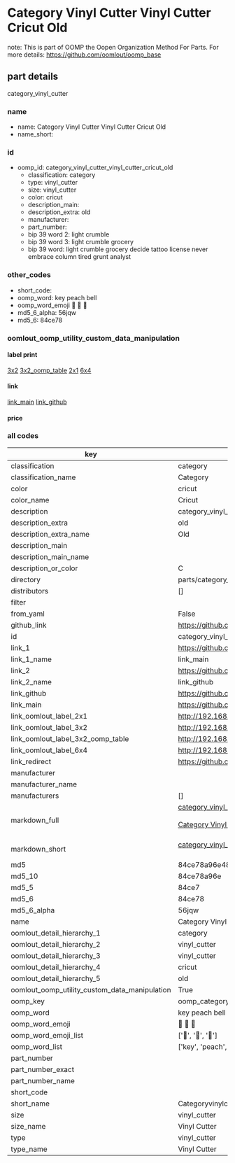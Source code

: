 # Category Vinyl Cutter Vinyl Cutter Cricut Old  

note: This is part of OOMP the Oopen Organization Method For Parts. For more details: https://github.com/oomlout/oomp_base

##  part details
  



category_vinyl_cutter



### name
* name: Category Vinyl Cutter Vinyl Cutter Cricut Old
* name_short: 
### id
* oomp_id: category_vinyl_cutter_vinyl_cutter_cricut_old
  * classification: category
  * type: vinyl_cutter
  * size: vinyl_cutter
  * color: cricut
  * description_main: 
  * description_extra: old
  * manufacturer: 
  * part_number: 
  * bip 39 word 2: light crumble
  * bip 39 word 3: light crumble grocery
  * bip 39 word: light crumble grocery decide tattoo license never embrace column tired grunt analyst

### other_codes
* short_code: 
* oomp_word: key peach bell
* oomp_word_emoji :key: :peach: :bell:
* md5_6_alpha: 56jqw
* md5_6: 84ce78






### oomlout_oomp_utility_custom_data_manipulation
#### label print
[3x2](http://192.168.1.245:1112/?label=oomp%2056jqw)
[3x2_oomp_table](http://192.168.1.108:1112/?label=oomp%2056jqw)
[2x1](http://192.168.1.242:1112/?label=oomp%2056jqw)
[6x4](http://192.168.1.55:1112/?label=oomp%2056jqw)    

#### link

[link_main](https://github.com/oomlout/oomlout_oomp_version_1_messy/tree/main/parts/category_vinyl_cutter_vinyl_cutter_cricut_old) [link_github](https://github.com/oomlout/oomlout_oomp_version_1_messy/tree/main/parts/category_vinyl_cutter_vinyl_cutter_cricut_old)                             

#### price







### all codes 
| key | value |  
| --- | --- |  
| classification | category |  
| classification_name | Category |  
| color | cricut |  
| color_name | Cricut |  
| description | category_vinyl_cutter |  
| description_extra | old |  
| description_extra_name | Old |  
| description_main |  |  
| description_main_name |  |  
| description_or_color | C  |  
| directory | parts/category_vinyl_cutter_vinyl_cutter_cricut_old |  
| distributors | [] |  
| filter |  |  
| from_yaml | False |  
| github_link | https://github.com/oomlout/oomlout_oomp_part_src/tree/main/parts/category_vinyl_cutter_vinyl_cutter_cricut_old |  
| id | category_vinyl_cutter_vinyl_cutter_cricut_old |  
| link_1 | https://github.com/oomlout/oomlout_oomp_version_1_messy/tree/main/parts/category_vinyl_cutter_vinyl_cutter_cricut_old |  
| link_1_name | link_main |  
| link_2 | https://github.com/oomlout/oomlout_oomp_version_1_messy/tree/main/parts/category_vinyl_cutter_vinyl_cutter_cricut_old |  
| link_2_name | link_github |  
| link_github | https://github.com/oomlout/oomlout_oomp_version_1_messy/tree/main/parts/category_vinyl_cutter_vinyl_cutter_cricut_old |  
| link_main | https://github.com/oomlout/oomlout_oomp_version_1_messy/tree/main/parts/category_vinyl_cutter_vinyl_cutter_cricut_old |  
| link_oomlout_label_2x1 | http://192.168.1.242:1112/?label=oomp%2056jqw |  
| link_oomlout_label_3x2 | http://192.168.1.245:1112/?label=oomp%2056jqw |  
| link_oomlout_label_3x2_oomp_table | http://192.168.1.108:1112/?label=oomp%2056jqw |  
| link_oomlout_label_6x4 | http://192.168.1.55:1112/?label=oomp%2056jqw |  
| link_redirect | https://github.com/oomlout/oomlout_oomp_version_1_messy/tree/main/parts/category_vinyl_cutter_vinyl_cutter_cricut_old |  
| manufacturer |  |  
| manufacturer_name |  |  
| manufacturers | [] |  
| markdown_full | [category_vinyl_cutter_vinyl_cutter_cricut_old](none)<br>[](none)<br>[Category Vinyl Cutter Vinyl Cutter Cricut Old](none)<br><br> |  
| markdown_short | [category_vinyl_cutter_vinyl_cutter_cricut_old](none)<br><br> |  
| md5 | 84ce78a96e4892a204ef238ccd8d340c |  
| md5_10 | 84ce78a96e |  
| md5_5 | 84ce7 |  
| md5_6 | 84ce78 |  
| md5_6_alpha | 56jqw |  
| name | Category Vinyl Cutter Vinyl Cutter Cricut Old |  
| oomlout_detail_hierarchy_1 | category |  
| oomlout_detail_hierarchy_2 | vinyl_cutter |  
| oomlout_detail_hierarchy_3 | vinyl_cutter |  
| oomlout_detail_hierarchy_4 | cricut |  
| oomlout_detail_hierarchy_5 | old |  
| oomlout_oomp_utility_custom_data_manipulation | True |  
| oomp_key | oomp_category_vinyl_cutter_vinyl_cutter_cricut_old |  
| oomp_word | key peach bell |  
| oomp_word_emoji | :key: :peach: :bell: |  
| oomp_word_emoji_list | [':key:', ':peach:', ':bell:'] |  
| oomp_word_list | ['key', 'peach', 'bell'] |  
| part_number |  |  
| part_number_exact |  |  
| part_number_name |  |  
| short_code |  |  
| short_name | Categoryvinylcutter |  
| size | vinyl_cutter |  
| size_name | Vinyl Cutter |  
| type | vinyl_cutter |  
| type_name | Vinyl Cutter |  
